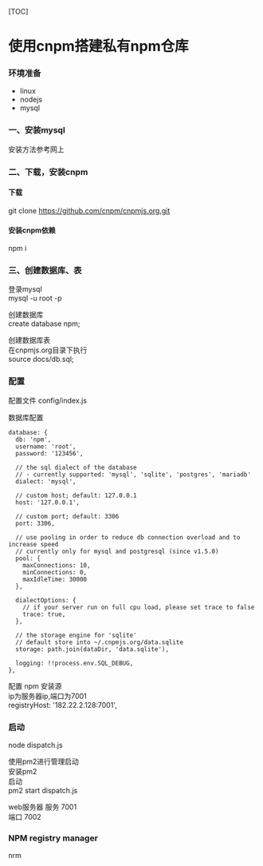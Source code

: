 [TOC]
# 使用cnpm搭建私有npm仓库

### 环境准备  
+ linux
+ nodejs
+ mysql

### 一、安装mysql  
安装方法参考网上  

### 二、下载，安装cnpm  
#### 下载  
git clone https://github.com/cnpm/cnpmjs.org.git  

#### 安装cnpm依赖 
npm i  

### 三、创建数据库、表  
登录mysql  
mysql -u root -p

创建数据库  
create database npm;  

创建数据库表  
在cnpmjs.org目录下执行    
source docs/db.sql;

### 配置  
配置文件 config/index.js

数据库配置  



    database: {
      db: 'npm',
      username: 'root',
      password: '123456',

      // the sql dialect of the database
      // - currently supported: 'mysql', 'sqlite', 'postgres', 'mariadb'
      dialect: 'mysql',

      // custom host; default: 127.0.0.1
      host: '127.0.0.1',

      // custom port; default: 3306
      port: 3306,

      // use pooling in order to reduce db connection overload and to increase speed
      // currently only for mysql and postgresql (since v1.5.0)
      pool: {
        maxConnections: 10,
        minConnections: 0,
        maxIdleTime: 30000
      },

      dialectOptions: {
        // if your server run on full cpu load, please set trace to false
        trace: true,
      },

      // the storage engine for 'sqlite'
      // default store into ~/.cnpmjs.org/data.sqlite
      storage: path.join(dataDir, 'data.sqlite'),

      logging: !!process.env.SQL_DEBUG,
    },

配置 npm 安装源   
ip为服务器ip,端口为7001  
registryHost: '182.22.2.128:7001', 



### 启动  
node dispatch.js  

使用pm2进行管理启动  
安装pm2   
启动   
pm2 start dispatch.js  

web服务器
服务 7001    
端口 7002  

### NPM registry manager 
nrm 